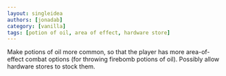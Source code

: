 ```yaml
---
layout: singleidea
authors: [jonadab]
category: [vanilla]
tags: [potion of oil, area of effect, hardware store]
---
```

Make potions of oil more common, so that the player has more area-of-effect combat options (for throwing firebomb potions of oil). Possibly allow hardware stores to stock them.

